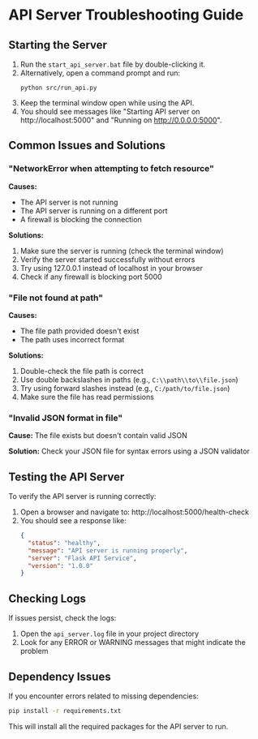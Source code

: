 # API Server Troubleshooting Guide

## Starting the Server

1. Run the `start_api_server.bat` file by double-clicking it.
2. Alternatively, open a command prompt and run:
   ```
   python src/run_api.py
   ```
3. Keep the terminal window open while using the API.
4. You should see messages like "Starting API server on http://localhost:5000" and "Running on http://0.0.0.0:5000".

## Common Issues and Solutions

### "NetworkError when attempting to fetch resource"

**Causes:**
- The API server is not running
- The API server is running on a different port
- A firewall is blocking the connection

**Solutions:**
1. Make sure the server is running (check the terminal window)
2. Verify the server started successfully without errors
3. Try using 127.0.0.1 instead of localhost in your browser
4. Check if any firewall is blocking port 5000

### "File not found at path"

**Causes:**
- The file path provided doesn't exist
- The path uses incorrect format

**Solutions:**
1. Double-check the file path is correct
2. Use double backslashes in paths (e.g., `C:\\path\\to\\file.json`)
3. Try using forward slashes instead (e.g., `C:/path/to/file.json`)
4. Make sure the file has read permissions

### "Invalid JSON format in file"

**Cause:** The file exists but doesn't contain valid JSON

**Solution:** Check your JSON file for syntax errors using a JSON validator

## Testing the API Server

To verify the API server is running correctly:

1. Open a browser and navigate to: http://localhost:5000/health-check
2. You should see a response like:
   ```json
   {
     "status": "healthy",
     "message": "API server is running properly",
     "server": "Flask API Service",
     "version": "1.0.0"
   }
   ```

## Checking Logs

If issues persist, check the logs:
1. Open the `api_server.log` file in your project directory
2. Look for any ERROR or WARNING messages that might indicate the problem

## Dependency Issues

If you encounter errors related to missing dependencies:

```bash
pip install -r requirements.txt
```

This will install all the required packages for the API server to run.